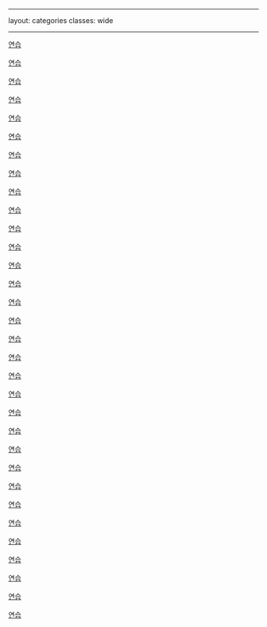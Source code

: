 
---
layout: categories
classes: wide

--- 

[연습]()<br> <br>
[연습]()<br> <br>
[연습]()<br> <br>
[연습]()<br> <br>
[연습]()<br> <br>
[연습]()<br> <br>
[연습]()<br> <br>
[연습]()<br> <br>
[연습]()<br> <br>
[연습]()<br> <br>
[연습]()<br> <br>
[연습]()<br> <br>
[연습]()<br> <br>
[연습]()<br> <br>
[연습]()<br> <br>
[연습]()<br> <br>
[연습]()<br> <br>
[연습]()<br> <br>
[연습]()<br> <br>
[연습]()<br> <br>
[연습]()<br> <br>
[연습]()<br> <br>
[연습]()<br> <br>
[연습]()<br> <br>
[연습]()<br> <br>
[연습]()<br> <br>
[연습]()<br> <br>
[연습]()<br> <br>
[연습]()<br> <br>
[연습]()<br> <br>
[연습]()<br> <br>
[연습]()<br> <br>
